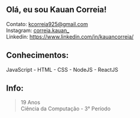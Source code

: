 ## Olá, eu sou Kauan Correia!
Contato: kcorreia925@gmail.com  <br /> 
Instagram: [correia.kauan_](https://www.instagram.com/correia.kauan_/) <br />
Linkedin: https://www.linkedin.com/in/kauancorreia/

## Conhecimentos: 
JavaScript - HTML - CSS - NodeJS - ReactJS <br />

## Info: 
> 19 Anos <br /> 
 Ciência da Computação - 3° Período <br /> 


